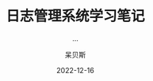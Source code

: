 ---
layout:     post
title:      日志管理系统学习笔记
subtitle:   ...
date:       2022-12-16
author:     呆贝斯
header-img: img/post-bg-desk.jpg
catalog: true
---